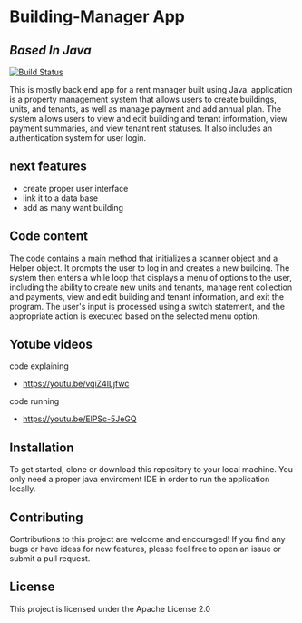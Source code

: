 # Building-Manager App
## _Based In Java_


[![Build Status](https://travis-ci.org/joemccann/dillinger.svg?branch=master)](https://travis-ci.org/joemccann/dillinger)

This is mostly back end app for a rent manager built using Java. application is a property management system that allows users to create buildings, units, and tenants, as well as manage payment and add annual plan. The system allows users to view and edit building and tenant information, view payment summaries, and view tenant rent statuses. It also includes an authentication system for user login.

## next features

- create proper user interface
- link it to a data base
- add as many want building

## Code content

The code contains a main method that initializes a scanner object and a Helper object. It prompts the user to log in and creates a new building. The system then enters a while loop that displays a menu of options to the user, including the ability to create new units and tenants, manage rent collection and payments, view and edit building and tenant information, and exit the program. The user's input is processed using a switch statement, and the appropriate action is executed based on the selected menu option.

## Yotube videos

code explaining 

- https://youtu.be/vqiZ4lLjfwc

code running

- https://youtu.be/ElPSc-5JeGQ

## Installation

To get started, clone or download this repository to your local machine. You only need a proper java enviroment IDE in order to run the application locally.

## Contributing
Contributions to this project are welcome and encouraged! If you find any bugs or have ideas for new features, please feel free to open an issue or submit a pull request.

## License

This project is licensed under the Apache License 2.0
